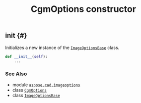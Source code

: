 ﻿---
title: CgmOptions constructor
second_title: Aspose.CAD for Python via .NET API References
description: 
type: docs
weight: 10
url: /python-net/aspose.cad.imageoptions/cgmoptions/__init__/
is_root: false
---

## __init__ {#}

Initializes a new instance of the [`ImageOptionsBase`](/cad/python-net/aspose.cad.imageoptions/imageoptionsbase) class.



```python
def __init__(self):
    ...
```





### See Also
* module [`aspose.cad.imageoptions`](../../)
* class [`CgmOptions`](/cad/python-net/aspose.cad.imageoptions/cgmoptions)
* class [`ImageOptionsBase`](/cad/python-net/aspose.cad.imageoptions/imageoptionsbase)
